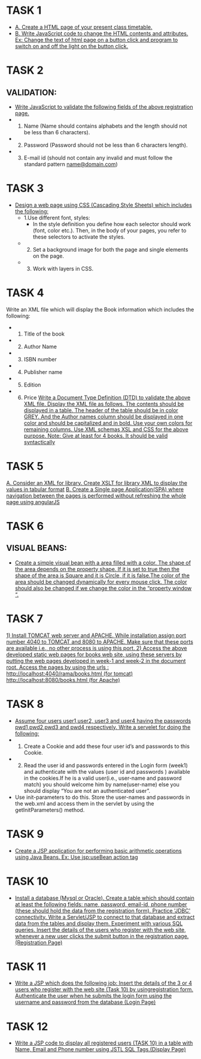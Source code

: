 # TASK 1
- [A. Create a HTML page of your present class timetable.](https://github.com/prabhasg03/Task-Codes/blob/Web-Technologies/Task%201/1a.html)
- [B. Write JavaScript code to change the HTML contents and attributes.
Ex: Change the text of html page on a button click and program to switch on and off
the light on the button click.]()
# TASK 2
## VALIDATION:
- [Write JavaScript to validate the following fields of the above registration page.]()
 - 1. Name (Name should contains alphabets and the length should not be less than 6 characters).
 - 2. Password (Password should not be less than 6 characters length).
 - 3. E-mail id (should not contain any invalid and must follow the standard pattern name@domain.com)
# TASK 3
- [Design a web page using CSS (Cascading Style Sheets) which includes the following:]()
    - 1.Use different font, styles:
      - In the style definition you define how each selector should work (font, color etc.). Then, in the body of your pages, you refer to these selectors to activate the styles.
    - 2. Set a background image for both the page and single elements on the page.
    - 3. Work with layers in CSS.
# TASK 4
Write an XML file which will display the Book information which includes the following:
- 1. Title of the book
- 2. Author Name
- 3. ISBN number
- 4. Publisher name
- 5. Edition
- 6. Price
[Write a Document Type Definition (DTD) to validate the above XML file.
Display the XML file as follows.
The contents should be displayed in a table. The header of the table should be in color
GREY. And the Author names column should be displayed in one color and should be
capitalized and in bold. Use your own colors for remaining columns.
Use XML schemas XSL and CSS for the above purpose. Note:
Give at least for 4 books. It should be valid syntactically]()
# TASK 5
[A. Consider an XML for library. Create XSLT for library XML to display the values in
tabular format]()
[B. Create a Single page Application(SPA) where navigation between the pages is performed
without refreshing the whole page using angularJS]()
# TASK 6
## VISUAL BEANS:
- [Create a simple visual bean with a area filled with a color.
The shape of the area depends on the property shape. If it is set to true then the shape of the area is Square and it is Circle, if it is false.The color of the area should be changed dynamically for every mouse click. The color should also be changed if we change the color in the “property window “.]()
# TASK 7
[1) Install TOMCAT web server and APACHE.
While installation assign port number 4040 to TOMCAT and 8080 to APACHE. Make sure
that these ports are available i.e., no other process is using this port.
2) Access the above developed static web pages for books web site, using these servers by
putting the web pages developed in week-1 and week-2 in the document root.
Access the pages by using the urls : http://localhost:4040/rama/books.html (for tomcat)
http://localhost:8080/books.html (for Apache)]()
# TASK 8
- [Assume four users user1,user2, user3 and user4 having the passwords pwd1,pwd2,pwd3 and
pwd4 respectively. Write a servelet for doing the following:]()
 - 1. Create a Cookie and add these four user id’s and passwords to this Cookie.
 - 2. Read the user id and passwords entered in the Login form (week1) and authenticate with the values (user id and passwords ) available in the cookies.If he is a valid user(i.e., user-name and password match) you should welcome him by name(user-name) else you should display “You are not an authenticated user”.
- Use init-parameters to do this. Store the user-names and passwords in the web.xml and access them in the servlet by using the getInitParameters() method.
# TASK 9
- [Create a JSP application for performing basic arithmetic operations using Java Beans.
Ex: Use jsp:useBean action tag]()
# TASK 10
- [Install a database (Mysql or Oracle). Create a table which should contain at least the
following fields: name, password, email-id, phone number (these should hold the data from
the registration form). Practice 'JDBC' connectivity.
Write a Servlet/JSP to connect to that database and extract data from the tables and display
them. Experiment with various SQL queries.
Insert the details of the users who register with the web site, whenever a new user clicks the
submit button in the registration page. (Registration Page)]()
# TASK 11
- [Write a JSP which does the following job:
Insert the details of the 3 or 4 users who register with the web site (Task 10) by usingregistration form. Authenticate the user when he submits the login form using the username and password from the database (Login Page)]()
# TASK 12
- [Write a JSP code to display all registered users (TASK 10) in a table with Name, Email and Phone number using JSTL SQL Tags.(Display Page)]()
